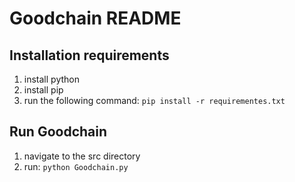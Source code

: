 # Goodchain README

## Installation requirements
1. install python 
2. install pip
3. run the following command: `pip install -r requirementes.txt`

## Run Goodchain
1. navigate to the src directory 
2. run: `python Goodchain.py` 
